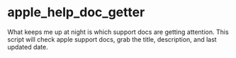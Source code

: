 # apple_help_doc_getter
What keeps me up at night is which support docs are getting attention. This script will check apple support docs, grab the title, description, and last updated date. 

